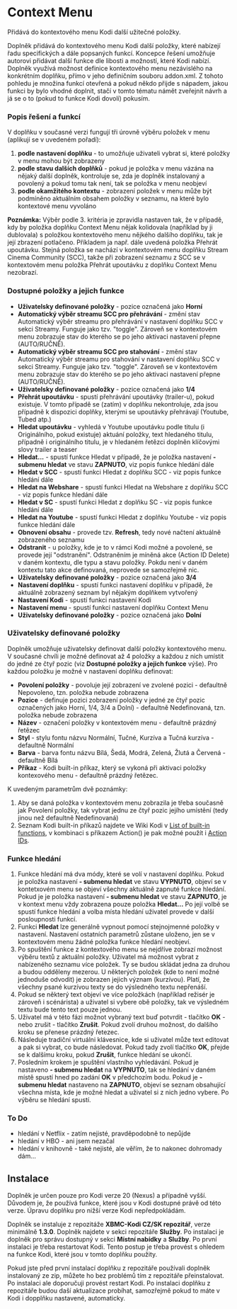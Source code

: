 # Context Menu
Přidává do kontextového menu Kodi další užitečné položky.

Doplněk přidává do kontextového menu Kodi další položky, které nabízejí řadu specifických a dále popsaných funkcí. Koncepce řešení umožňuje autorovi přidávat další funkce dle libosti a možností, které Kodi nabízí. Doplněk využívá možnost definice kontextového menu nezávislého na konkrétním doplňku, přímo v jeho definičním souboru addon.xml. Z tohoto pohledu je množina funkcí otevřená a pokud někdo přijde s nápadem, jakou funkci by bylo vhodné doplnit, stačí v tomto tématu námět zveřejnit návrh a já se o to (pokud to funkce Kodi dovolí) pokusím.

### Popis řešení a funkcí

V doplňku v současné verzi fungují tři úrovně výběru položek v menu (aplikují se v uvedeném pořadí):
1. **podle nastavení doplňku** - to umožňuje uživateli vybrat si, které položky v menu mohou být zobrazeny
2. **podle stavu dalších doplňků** - pokud je položka v menu vázána na nějaký další doplněk, kontroluje se, zda je doplněk instalovaný a povolený a pokud tomu tak není, tak se položka v menu neobjeví
3. **podle okamžitého kontextu** - zobrazení položek v menu může být podmíněno aktuálním obsahem položky v seznamu, na které bylo kontextové menu vyvoláno

**Poznámka:** Výběr podle 3. kritéria je zpravidla nastaven tak, že v případě, kdy by položka doplňku Context Menu nějak kolidovala (například by ji dublovala) s položkou kontextového menu nějkého dalšího doplňku, tak je její zbrazení potlačeno. Příkladem ja např. dále uvedená položka Přehrát upoutávku. Stejná položka se nachází v kontextovém menu doplňku Stream Cinema Community (SCC), takže při zobrazení seznamu z SCC se v kontextovém menu položka Přehrát upoutávku z doplňku Context Menu nezobrazí.

### Dostupné položky a jejich funkce

- **Uživatelsky definované položky** - pozice označená jako **Horní**
- **Automatický výběr streamu SCC pro přehrávání** - změní stav Automatický výběr streamu pro přehrávání v nastavení doplňku SCC v sekci Streamy. Funguje jako tzv. "toggle". Zároveň se v kontextovém menu zobrazuje stav do kterého se po jeho aktivaci nastavení přepne (AUTO/RUČNĚ).
- **Automatický výběr streamu SCC pro stahování** - změní stav Automatický výběr streamu pro stahování v nastavení doplňku SCC v sekci Streamy. Funguje jako tzv. "toggle". Zároveň se v kontextovém menu zobrazuje stav do kterého se po jeho aktivaci nastavení přepne (AUTO/RUČNĚ).
- **Uživatelsky definované položky** - pozice označená jako **1/4**
- **Přehrát upoutávku** - spustí přehrávání upoutávky (trailer-u), pokud existuje. V tomto případě se (zatím) v doplňku nekontroluje, zda jsou případně k dispozici doplňky, kterými se upoutávky přehrávají (Youtube, Tubed atp.)
- **Hledat upoutávku** - vyhledá v Youtube upoutávku podle titulu (i Originálního, pokud existuje) aktuání položky, text hledaného titulu, případně i originálního titulu, je v hledaném řetězci doplněn klíčovými slovy trailer a teaser
- **Hledat...** - spustí funkce Hledat v případě, že je položka nastavení **- submenu hledat** ve stavu **ZAPNUTO**, viz popis funkce hledání dále
- **Hledat v SCC** - spustí funkci Hledat z doplňku SCC - viz popis funkce hledání dále
- **Hledat na Webshare** - spustí funkci Hledat na Webshare z doplňku SCC - viz popis funkce hledání dále
- **Hledat v SC** - spustí funkci Hledat z doplňku SC - viz popis funkce hledání dále
- **Hledat na Youtube** - spustí funkci Hledat z doplňku Youtube - viz popis funkce hledání dále
- **Obnovení obsahu** - provede tzv. **Refresh**, tedy nové načtení aktuálně zobrazeného seznamu
- **Odstranit** - u položky, kde je to v rámci Kodi možné a povolené, se provede její "odstranění". Odstraněním je míněná akce (Action ID Delete) v daném kontextu, dle typu a stavu položky. Pokdu není v daném kontextu tato akce definovaná, neprovede se samozřejmě nic.
- **Uživatelsky definované položky** - pozice označená jako **3/4**
- **Nastavení doplňku** - spustí funkci nastavení doplňku v případě, že aktuálně zobrazený seznam byl nějakým doplňkem vytvořený
- **Nastavení Kodi** - spustí funkci nastavení Kodi
- **Nastavení menu** - spustí funkci nastavení doplňku Context Menu
- **Uživatelsky definované položky** - pozice označená jako **Dolní**

### Uživatelsky definované položky

Doplněk umožňuje uživatelsky definovat další položky kontextového menu. V současné chvíli je možné definovat až 4 položky a každou z nich umístit do jedné ze čtyř pozic (viz **Dostupné položky a jejich funkce** výše). Pro každou položku je možné v nastavení doplňku definovat:

- **Povolení položky** - povoluje její zobrazení ve zvolené pozici - defaultně Nepovoleno, tzn. položka nebude zobrazena
- **Pozice** - definuje pozici zobrazení položky v jedné ze čtyř pozic označených jako Horní, 1/4, 3/4 a Dolní) - defaultně Nedefinovaná, tzn. položka nebude zobrazena
- **Název** - označení položky v kontextovém menu - defaultně prázdný řetězec
- **Styl** - stylu fontu názvu Normální, Tučné, Kurzíva a Tučná kurzíva - defaultně Normální
- **Barva** - barva fontu názvu Bílá, Šedá, Modrá, Zelená, Žlutá a Červená - defaultně Bílá
- **Příkaz** - Kodi built-in příkaz, který se vykoná při aktivaci položky kontexového menu - defaultně prázdný řetězec.

K uvedeným parametrům dvě poznámky:

1. Aby se daná položka v kontextovém menu zobrazila je třeba současně jak Povolení položky, tak vybrat jednu ze čtyř pozic jejího umístění (tedy jinou než defaultně Nedefinovaná)
2. Seznam Kodi built-in příkazů najdete ve Wiki Kodi v [List of built-in functions](https://kodi.wiki/view/List_of_built-in_functions), v kombinaci s příkazem Action() je pak možné použít i [Action IDs](https://kodi.wiki/view/Action_IDs).

### Funkce hledání

1. Funkce hledání má dva módy, které se volí v nastavení doplňku. Pokud je položka nastavení **- submenu hledat** ve stavu **VYPNUTO**, objeví se v kontetxovém menu se objeví všechny aktuálně zapnuté funkce hledání. Pokud je je položka nastavení **- submenu hledat** ve stavu **ZAPNUTO**, je v kontext menu vždy zobrazena pouze položka **Hledat...** Po její volbě se spustí funkce hledání a volba místa hledání uživatel provede v další posloupnosti funkcí.
2. Funkci **Hledat** lze generálně vypnout pomocí stejnojmenné položky v nastavení. Nastavení ostatních parametrů zůstane uloženo, jen se v kontextovém menu žádné položka funkce hledání neobjeví.
3. Po spuštění funkce z kontextového menu se nejdříve zobrazí možnost výběru textů z aktuální položky. Uživatel má možnost vybrat z nabízeného seznamu více položek. Ty se budou skládat jedna za druhou a budou odděleny mezerou. U některých položek (kde to není možné jednoduše odvodit) je zobrazen jejich význam (kurzívou). Platí, že všechny psané kurzívou texty se do výsledného textu nepřenáší.
4. Pokud se některý text objeví ve více položkách (například režisér je zároveň i scénárista) a uživatel si vybere obě položky, tak ve výsledném textu bude tento text pouze jednou.
5. Uživatel má v této fázi možnot vybraný text buď potvrdit - tlačítko **OK** - nebo zrušit - tlačítko **Zrušit**. Pokud zvolí druhou možnost, do dalšího kroku se přenese prázdný řetezec.
6. Následuje tradiční virtuálni klávesnice, kde si uživatel může text editovat a pak si vybrat, co bude následovat. Pokud tady zvolí tlačítko **OK**, přejde se k dalšímu kroku, pokud **Zrušit**, funkce hledání se ukončí.
7. Posledním krokem je spuštění vlastního vyhledávání. Pokud je nastaveno **- submenu hledat** na **VYPNUTO**, tak se hledání v daném místě spustí hned po zadání **OK** v předchozím bodu. Pokud je **- submenu hledat** nastaveno na **ZAPNUTO**, objeví se seznam obsahující všechna místa, kde je možné hledat a uživatel si z nich jedno vybere. Po výběru se hledání spustí.

### To Do

- hledání v Netflix - zatím nejisté, pravděpodobně to nepůjde
- hledání v HBO - ani jsem nezačal
- hledání v knihovně - také nejisté, ale věřím, že to nakonec dohromady dám...

## Instalace

Doplněk je určen pouze pro Kodi verze 20 (Nexus) a případně vyšší. Důvodem je, že používá funkce, které jsou v Kodi dostupné právě od této verze. Úpravu doplňku pro nižší verze Kodi nepředpokládám.

Doplněk se instaluje z repozitáže **XBMC-Kodi CZ/SK repozitář**, verze minimálně **1.3.0**. Doplněk najdete v sekci repozitáře **Služby**. Po instalaci je doplněk pro správu dostupný v sekci **Místní nabídky** a **Služby**. Po první instalaci je třeba restartovat Kodi. Tento postup je třeba provést s ohledem na funkce Kodi, které jsou v tomto doplňku použity.

Pokud jste před první instalací doplňku z repozitáře používali doplněk instalovaný ze zip, můžete ho bez problémů tím z repozitáře přeinstalovat. Po instalaci ale doporučuji provést restart Kodi. Po instalaci doplňku z repozitáře budou daší aktualizace probíhat, samozřejmě pokud to máte v Kodi i dopplňku nastavené, automaticky.